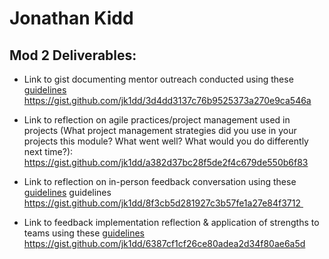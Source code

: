 # Jonathan Kidd

## Mod 2 Deliverables:
* Link to gist documenting mentor outreach conducted using these [guidelines](https://github.com/turingschool/career-development-curriculum/blob/master/module_two/cold_outreach_i_guidelines.md)
https://gist.github.com/jk1dd/3d4dd3137c76b9525373a270e9ca546a

* Link to reflection on agile practices/project management used in projects (What project management strategies did you use in your projects this module? What went well? What would you do differently next time?):
https://gist.github.com/jk1dd/a382d37bc28f5de2f4c679de550b6f83

* Link to reflection on in-person feedback conversation using these [guidelines](https://github.com/turingschool/career-development-curriculum/blob/master/module_two/feedback_conversation_reflection_guidelines.md)
guidelines https://gist.github.com/jk1dd/8f3cb5d281927c3b57fe1a27e84f3712 

* Link to feedback implementation reflection & application of strengths to teams using these [guidelines](https://github.com/turingschool/career-development-curriculum/blob/master/module_two/feedback_implementation_strengths_reflection.md)
https://gist.github.com/jk1dd/6387cf1cf26ce80adea2d34f80ae6a5d

